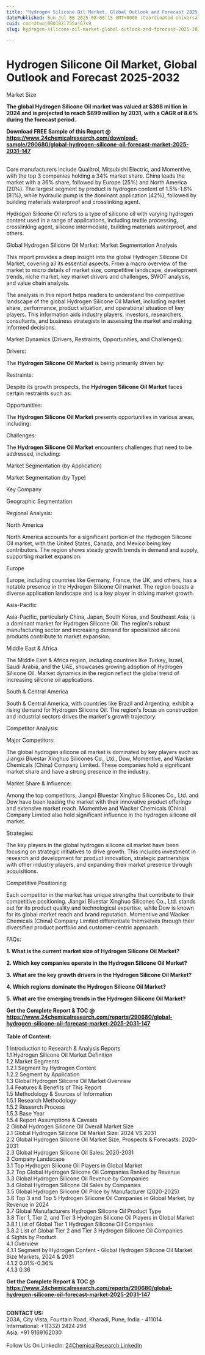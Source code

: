 ```yaml
---
title: "Hydrogen Silicone Oil Market, Global Outlook and Forecast 2025-2032"
datePublished: Sun Jul 06 2025 08:00:15 GMT+0000 (Coordinated Universal Time)
cuid: cmcrdtwuj000102l755aj67s9
slug: hydrogen-silicone-oil-market-global-outlook-and-forecast-2025-2032-1

---
```


# Hydrogen Silicone Oil Market, Global Outlook and Forecast 2025-2032

<p>Market Size</p><p>
</p><p><strong>The global Hydrogen Silicone Oil market was valued at $398 million in 2024 and is projected to reach $699 million by 2031, with a CAGR of 8.6% during the forecast period.</strong></p><div><b>Download FREE Sample of this Report @ 
            <a href="https://www.24chemicalresearch.com/download-sample/290680/global-hydrogen-silicone-oil-forecast-market-2025-2031-147">
            https://www.24chemicalresearch.com/download-sample/290680/global-hydrogen-silicone-oil-forecast-market-2025-2031-147</a></b></div><br><p>
</p><p>Core manufacturers include Qualitrol, Mitsubishi Electric, and Momentive, with the top 3 companies holding a 34% market share. China leads the market with a 36% share, followed by Europe (25%) and North America (20%). The largest segment by product is hydrogen content of 1.5%-1.6% (81%), while hydraulic pump is the dominant application (42%), followed by building materials waterproof and crosslinking agent.</p><p>
</p><p>Hydrogen Silicone Oil refers to a type of silicone oil with varying hydrogen content used in a range of applications, including textile processing, crosslinking agent, silicone intermediate, building materials waterproof, and others.</p><p>
Global Hydrogen Silicone Oil Market: Market Segmentation Analysis</p><p>
</p><p>This report provides a deep insight into the global Hydrogen Silicone Oil Market, covering all its essential aspects. From a macro overview of the market to micro details of market size, competitive landscape, development trends, niche market, key market drivers and challenges, SWOT analysis, and value chain analysis.</p><p>
</p><p>The analysis in this report helps readers to understand the competitive landscape of the global Hydrogen Silicone Oil Market, including market share, performance, product situation, and operational situation of key players. This information aids industry players, investors, researchers, consultants, and business strategists in assessing the market and making informed decisions.</p><p>
Market Dynamics (Drivers, Restraints, Opportunities, and Challenges):</p><p>
Drivers:</p><p>
</p><p>The <strong>Hydrogen Silicone Oil Market</strong> is being primarily driven by:</p><p>
</p><p>
</p><p></p><p>
Restraints:</p><p>
</p><p>Despite its growth prospects, the <strong>Hydrogen Silicone Oil Market</strong> faces certain restraints such as:</p><p>
</p><p>
</p><p></p><p>
Opportunities:</p><p>
</p><p>The <strong>Hydrogen Silicone Oil Market</strong> presents opportunities in various areas, including:</p><p>
</p><p>
</p><p></p><p>
Challenges:</p><p>
</p><p>The <strong>Hydrogen Silicone Oil Market</strong> encounters challenges that need to be addressed, including:</p><p>
</p><p>
Market Segmentation (by Application)</p><p>
</p><p>
Market Segmentation (by Type)</p><p>
</p><p>
Key Company</p><p>
</p><p>
Geographic Segmentation</p><p>
</p><p>
	</p><p>
Regional Analysis:</p><p>
North America</p><p>
</p><p>North America accounts for a significant portion of the Hydrogen Silicone Oil market, with the United States, Canada, and Mexico being key contributors. The region shows steady growth trends in demand and supply, supporting market expansion.</p><p>
Europe</p><p>
</p><p>Europe, including countries like Germany, France, the UK, and others, has a notable presence in the Hydrogen Silicone Oil market. The region boasts a diverse application landscape and is a key player in driving market growth.</p><p>
Asia-Pacific</p><p>
</p><p>Asia-Pacific, particularly China, Japan, South Korea, and Southeast Asia, is a dominant market for Hydrogen Silicone Oil. The region's robust manufacturing sector and increasing demand for specialized silicone products contribute to market expansion.</p><p>
Middle East &amp; Africa</p><p>
</p><p>The Middle East &amp; Africa region, including countries like Turkey, Israel, Saudi Arabia, and the UAE, showcases growing adoption of Hydrogen Silicone Oil. Market dynamics in the region reflect the global trend of increasing silicone oil applications.</p><p>
South &amp; Central America</p><p>
</p><p>South &amp; Central America, with countries like Brazil and Argentina, exhibit a rising demand for Hydrogen Silicone Oil. The region's focus on construction and industrial sectors drives the market's growth trajectory.</p><p>
Competitor Analysis:</p><p>
Major Competitors:</p><p>
</p><p>The global hydrogen silicone oil market is dominated by key players such as Jiangxi Bluestar Xinghuo Silicones Co., Ltd., Dow, Momentive, and Wacker Chemicals (China) Company Limited. These companies hold a significant market share and have a strong presence in the industry.</p><p>
Market Share &amp; Influence:</p><p>
</p><p>Among the top competitors, Jiangxi Bluestar Xinghuo Silicones Co., Ltd. and Dow have been leading the market with their innovative product offerings and extensive market reach. Momentive and Wacker Chemicals (China) Company Limited also hold significant influence in the hydrogen silicone oil market.</p><p>
Strategies:</p><p>
</p><p>The key players in the global hydrogen silicone oil market have been focusing on strategic initiatives to drive growth. This includes investment in research and development for product innovation, strategic partnerships with other industry players, and expanding their market presence through acquisitions.</p><p>
Competitive Positioning:</p><p>
</p><p>Each competitor in the market has unique strengths that contribute to their competitive positioning. Jiangxi Bluestar Xinghuo Silicones Co., Ltd. stands out for its product quality and technological expertise, while Dow is known for its global market reach and brand reputation. Momentive and Wacker Chemicals (China) Company Limited differentiate themselves through their diversified product portfolio and customer-centric approach.</p><p>
FAQs:</p><p>
</p><p><strong>1. What is the current market size of Hydrogen Silicone Oil Market?</strong></p><p>
</p><p>
<strong>2. Which key companies operate in the Hydrogen Silicone Oil Market?</strong></p><p>
</p><p>
</p><p><strong>3. What are the key growth drivers in the Hydrogen Silicone Oil Market?</strong></p><p>
</p><p>
</p><p><strong>4. Which regions dominate the Hydrogen Silicone Oil Market?</strong></p><p>
</p><p>
</p><p><strong>5. What are the emerging trends in the Hydrogen Silicone Oil Market?</strong></p><p>
</p>

<div><b>Get the Complete Report & TOC @ 
            <a href="https://www.24chemicalresearch.com/reports/290680/global-hydrogen-silicone-oil-forecast-market-2025-2031-147">
            https://www.24chemicalresearch.com/reports/290680/global-hydrogen-silicone-oil-forecast-market-2025-2031-147</a></b></div><br>
            <b>Table of Content:</b><p>1 Introduction to Research & Analysis Reports<br />
 1.1 Hydrogen Silicone Oil Market Definition<br />
 1.2 Market Segments<br />
 1.2.1 Segment by Hydrogen Content<br />
 1.2.2 Segment by Application<br />
 1.3 Global Hydrogen Silicone Oil Market Overview<br />
 1.4 Features & Benefits of This Report<br />
 1.5 Methodology & Sources of Information<br />
 1.5.1 Research Methodology<br />
 1.5.2 Research Process<br />
 1.5.3 Base Year<br />
 1.5.4 Report Assumptions & Caveats<br />
2 Global Hydrogen Silicone Oil Overall Market Size<br />
 2.1 Global Hydrogen Silicone Oil Market Size: 2024 VS 2031<br />
 2.2 Global Hydrogen Silicone Oil Market Size, Prospects & Forecasts: 2020-2031<br />
 2.3 Global Hydrogen Silicone Oil Sales: 2020-2031<br />
3 Company Landscape<br />
 3.1 Top Hydrogen Silicone Oil Players in Global Market<br />
 3.2 Top Global Hydrogen Silicone Oil Companies Ranked by Revenue<br />
 3.3 Global Hydrogen Silicone Oil Revenue by Companies<br />
 3.4 Global Hydrogen Silicone Oil Sales by Companies<br />
 3.5 Global Hydrogen Silicone Oil Price by Manufacturer (2020-2025)<br />
 3.6 Top 3 and Top 5 Hydrogen Silicone Oil Companies in Global Market, by Revenue in 2024<br />
 3.7 Global Manufacturers Hydrogen Silicone Oil Product Type<br />
 3.8 Tier 1, Tier 2, and Tier 3 Hydrogen Silicone Oil Players in Global Market<br />
 3.8.1 List of Global Tier 1 Hydrogen Silicone Oil Companies<br />
 3.8.2 List of Global Tier 2 and Tier 3 Hydrogen Silicone Oil Companies<br />
4 Sights by Product<br />
 4.1 Overview<br />
 4.1.1 Segment by Hydrogen Content - Global Hydrogen Silicone Oil Market Size Markets, 2024 & 2031<br />
 4.1.2 0.01%-0.36%<br />
 4.1.3 0.36</p>

<div><b>Get the Complete Report & TOC @ 
            <a href="https://www.24chemicalresearch.com/reports/290680/global-hydrogen-silicone-oil-forecast-market-2025-2031-147">
            https://www.24chemicalresearch.com/reports/290680/global-hydrogen-silicone-oil-forecast-market-2025-2031-147</a></b></div><br>

<b>CONTACT US:</b><br>
            203A, City Vista, Fountain Road, Kharadi, Pune, India - 411014<br>
            International: +1(332) 2424 294<br>
            Asia: +91 9169162030 <br><br>
            Follow Us On LinkedIn: <a href="https://www.linkedin.com/company/24chemicalresearch/">24ChemicalResearch LinkedIn</a>